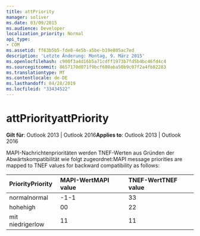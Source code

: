 ```yaml
---
title: attPriority
manager: soliver
ms.date: 03/09/2015
ms.audience: Developer
localization_priority: Normal
api_type:
- COM
ms.assetid: ff63b5b5-fde8-4e5b-a5be-b19e805ac7ed
description: 'Letzte Änderung: Montag, 9. März 2015'
ms.openlocfilehash: c900f3a4d16b5a71cdff1973b7fd5b4bc46fd4c4
ms.sourcegitcommit: 8657170d071f9bcf680aba50b9c07f2a4fb82283
ms.translationtype: MT
ms.contentlocale: de-DE
ms.lasthandoff: 04/28/2019
ms.locfileid: "33434522"
---
```

# <a name="attpriority"></a><span data-ttu-id="4bea6-103">attPriority</span><span class="sxs-lookup"><span data-stu-id="4bea6-103">attPriority</span></span>

  
  
<span data-ttu-id="4bea6-104">**Gilt für**: Outlook 2013 | Outlook 2016</span><span class="sxs-lookup"><span data-stu-id="4bea6-104">**Applies to**: Outlook 2013 | Outlook 2016</span></span> 
  
<span data-ttu-id="4bea6-105">MAPI-Nachrichtenprioritäten werden TNEF-Werten aus Gründen der Abwärtskompatibilität wie folgt zugeordnet:</span><span class="sxs-lookup"><span data-stu-id="4bea6-105">MAPI message priorities are mapped to TNEF values for backward compatibility as follows:</span></span>
  
|<span data-ttu-id="4bea6-106">**Priority**</span><span class="sxs-lookup"><span data-stu-id="4bea6-106">**Priority**</span></span>|<span data-ttu-id="4bea6-107">**MAPI-Wert**</span><span class="sxs-lookup"><span data-stu-id="4bea6-107">**MAPI value**</span></span>|<span data-ttu-id="4bea6-108">**TNEF-Wert**</span><span class="sxs-lookup"><span data-stu-id="4bea6-108">**TNEF value**</span></span>|
|:-----|:-----|:-----|
|<span data-ttu-id="4bea6-109">normal</span><span class="sxs-lookup"><span data-stu-id="4bea6-109">normal</span></span>  <br/> |<span data-ttu-id="4bea6-110">-1</span><span class="sxs-lookup"><span data-stu-id="4bea6-110">-1</span></span>  <br/> |<span data-ttu-id="4bea6-111">3</span><span class="sxs-lookup"><span data-stu-id="4bea6-111">3</span></span>  <br/> |
|<span data-ttu-id="4bea6-112">hohe</span><span class="sxs-lookup"><span data-stu-id="4bea6-112">high</span></span>  <br/> |<span data-ttu-id="4bea6-113">0</span><span class="sxs-lookup"><span data-stu-id="4bea6-113">0</span></span>  <br/> |<span data-ttu-id="4bea6-114">2</span><span class="sxs-lookup"><span data-stu-id="4bea6-114">2</span></span>  <br/> |
|<span data-ttu-id="4bea6-115">mit niedriger</span><span class="sxs-lookup"><span data-stu-id="4bea6-115">low</span></span>  <br/> |<span data-ttu-id="4bea6-116">1</span><span class="sxs-lookup"><span data-stu-id="4bea6-116">1</span></span>  <br/> |<span data-ttu-id="4bea6-117">1</span><span class="sxs-lookup"><span data-stu-id="4bea6-117">1</span></span>  <br/> |
   

